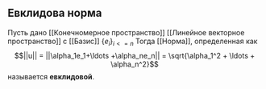 ## Евклидова норма
Пусть дано [[Конечномерное пространство]] [[Линейное векторное пространство]] с [[Базис]] $\{e_i\}_{i<=n}$
Тогда [[Норма]], определенная как 
$$||u|| = ||\alpha_1e_1+\ldots +\alpha_ne_n|| = \sqrt{\alpha_1^2 + \ldots + \alpha_n^2}$$
называется **евклидовой**.